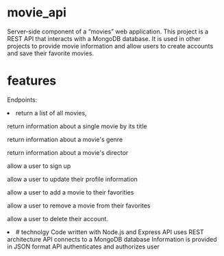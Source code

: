 # movie_api
Server-side component of a “movies” web application. This project is a REST API that interacts with a MongoDB database. It is used in other projects to provide movie information and allow users to create accounts and save their favorite movies.

# features 
Endpoints:
<li>
return a list of all movies,
  
return information about a single movie by its title

return information about a movie's genre

return information about a movie's director

allow a user to sign up

allow a user to update their profile information

allow a user to add a movie to their favorities

allow a user to remove a movie from their favorites

allow a user to delete their account.

<li/>
# technolgy 
Code written with Node.js and Express
API uses REST architecture
API connects to a MongoDB database
Information is provided in JSON format
API authenticates and authorizes user

